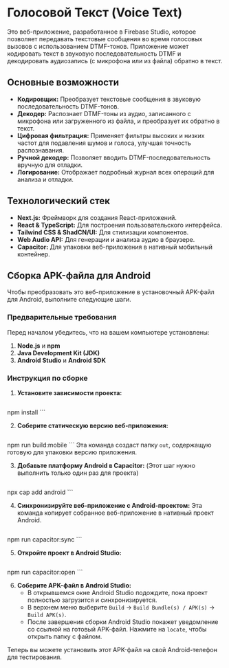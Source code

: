 # Голосовой Текст (Voice Text)

Это веб-приложение, разработанное в Firebase Studio, которое позволяет передавать текстовые сообщения во время голосовых вызовов с использованием DTMF-тонов. Приложение может кодировать текст в звуковую последовательность DTMF и декодировать аудиозапись (с микрофона или из файла) обратно в текст.

## Основные возможности

- **Кодировщик:** Преобразует текстовые сообщения в звуковую последовательность DTMF-тонов.
- **Декодер:** Распознает DTMF-тоны из аудио, записанного с микрофона или загруженного из файла, и преобразует их обратно в текст.
- **Цифровая фильтрация:** Применяет фильтры высоких и низких частот для подавления шумов и голоса, улучшая точность распознавания.
- **Ручной декодер:** Позволяет вводить DTMF-последовательность вручную для отладки.
- **Логирование:** Отображает подробный журнал всех операций для анализа и отладки.

## Технологический стек

- **Next.js:** Фреймворк для создания React-приложений.
- **React & TypeScript:** Для построения пользовательского интерфейса.
- **Tailwind CSS & ShadCN/UI:** Для стилизации компонентов.
- **Web Audio API:** Для генерации и анализа аудио в браузере.
- **Capacitor:** Для упаковки веб-приложения в нативный мобильный контейнер.

## Сборка APK-файла для Android

Чтобы преобразовать это веб-приложение в установочный APK-файл для Android, выполните следующие шаги.

### Предварительные требования

Перед началом убедитесь, что на вашем компьютере установлены:
1.  **Node.js** и **npm**
2.  **Java Development Kit (JDK)**
3.  **Android Studio** и **Android SDK**

### Инструкция по сборке

1.  **Установите зависимости проекта:**
    ```bash
npm install
    ```

2.  **Соберите статическую версию веб-приложения:**
    ```bash
npm run build:mobile
    ```
    Эта команда создаст папку `out`, содержащую готовую для упаковки версию приложения.

3.  **Добавьте платформу Android в Capacitor:**
    (Этот шаг нужно выполнить только один раз для проекта)
    ```bash
npx cap add android
    ```

4.  **Синхронизируйте веб-приложение с Android-проектом:**
    Эта команда копирует собранное веб-приложение в нативный проект Android.
    ```bash
npm run capacitor:sync
    ```

5.  **Откройте проект в Android Studio:**
    ```bash
npm run capacitor:open
    ```

6.  **Соберите APK-файл в Android Studio:**
    - В открывшемся окне Android Studio подождите, пока проект полностью загрузится и синхронизируется.
    - В верхнем меню выберите `Build` -> `Build Bundle(s) / APK(s)` -> `Build APK(s)`.
    - После завершения сборки Android Studio покажет уведомление со ссылкой на готовый APK-файл. Нажмите на `locate`, чтобы открыть папку с файлом.

Теперь вы можете установить этот APK-файл на свой Android-телефон для тестирования.
